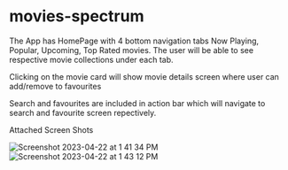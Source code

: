 # movies-spectrum

The App has HomePage with 4 bottom navigation tabs Now Playing, Popular, Upcoming, Top Rated movies.
The user will be able to see respective movie collections under each tab.

Clicking on the movie card will show movie details screen where user can add/remove to favourites

Search and favourites are included in action bar which will navigate to search and favourite screen repectively.


Attached Screen Shots


![Screenshot 2023-04-22 at 1 41 34 PM](https://user-images.githubusercontent.com/22022657/233771894-45b9330f-9207-4daf-8a54-05850b7fe897.png)![Screenshot 2023-04-22 at 1 43 12 PM](https://user-images.githubusercontent.com/22022657/233771955-ab509575-2509-4f8b-aaae-7e149af12d8d.png)
